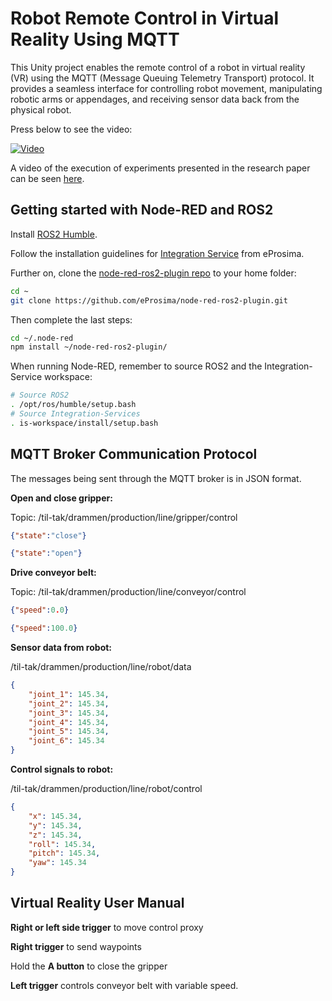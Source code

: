 # Robot Remote Control in Virtual Reality Using MQTT

This Unity project enables the remote control of a robot in virtual reality (VR) using the MQTT (Message Queuing Telemetry Transport) protocol. It provides a seamless interface for controlling robot movement, manipulating robotic arms or appendages, and receiving sensor data back from the physical robot.

Press below to see the video:

[![Video](https://img.youtube.com/vi/xSnyjV5pLr4/0.jpg)](https://www.youtube.com/watch?v=xSnyjV5pLr4)

A video of the execution of experiments presented in the research paper can be seen [here](https://drive.google.com/file/d/1-PHIBYJ98Cfk90Qt5onyo6cpvmSN6yz8/view).

## Getting started with Node-RED and ROS2

Install [ROS2 Humble](https://docs.ros.org/en/humble/Installation.html).

Follow the installation guidelines for [Integration Service](https://integration-service.docs.eprosima.com/en/latest/installation_manual/installation_manual.html#installation-manual) from eProsima.

Further on, clone the [node-red-ros2-plugin repo](https://github.com/eProsima/node-red-ros2-plugin.git) to your home folder:

```bash
cd ~
git clone https://github.com/eProsima/node-red-ros2-plugin.git
```

Then complete the last steps:

```bash
cd ~/.node-red
npm install ~/node-red-ros2-plugin/
```

When running Node-RED, remember to source ROS2 and the Integration-Service workspace:

```bash
# Source ROS2
. /opt/ros/humble/setup.bash
# Source Integration-Services
. is-workspace/install/setup.bash
```

## MQTT Broker Communication Protocol

The messages being sent through the MQTT broker is in JSON format.

**Open and close gripper:**

Topic: /til-tak/drammen/production/line/gripper/control

```json
{"state":"close"}

{"state":"open"}
```

**Drive conveyor belt:**

Topic: /til-tak/drammen/production/line/conveyor/control

```json
{"speed":0.0}

{"speed":100.0}
```

**Sensor data from robot:**

/til-tak/drammen/production/line/robot/data

```json
{
	"joint_1": 145.34, 
	"joint_2": 145.34,	
	"joint_3": 145.34, 
	"joint_4": 145.34, 
	"joint_5": 145.34, 
	"joint_6": 145.34
}
```

**Control signals to robot:**

/til-tak/drammen/production/line/robot/control

```json
{
	"x": 145.34, 
	"y": 145.34, 
	"z": 145.34,
	"roll": 145.34, 
	"pitch": 145.34,	
	"yaw": 145.34 
}
```


## Virtual Reality User Manual

**Right or left side trigger** to move control proxy

**Right trigger** to send waypoints

Hold the **A button** to close the gripper

**Left trigger** controls conveyor belt with variable speed.
